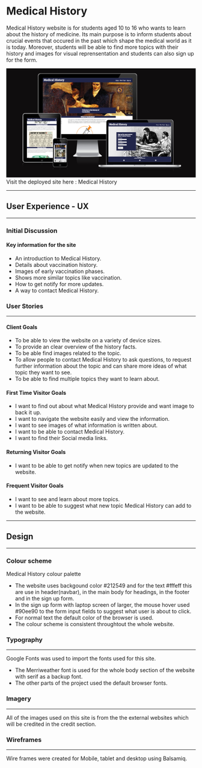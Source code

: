 # Medical History

Medical History website is for students aged 10 to 16 who wants to learn about the history of medicine. Its main purpose is to inform students about crucial events that occured in the past which shape the medical world as it is today. Moreover, students will be able to find more topics with their history and images for visual reprensentation and students can also sign up for the form.

![Screenshot of all the pages and responsiveness of the project](/docs/All-page-responsiveness.png)
Visit the deployed site here : Medical History

---

## User Experience - UX

---

### Initial Discussion

#### Key information for the site

- An introduction to Medical History.
- Details about vaccination history.
- Images of early vaccination phases.
- Shows more similar topics like vaccination.
- How to get notify for more updates.
- A way to contact Medical History.

### User Stories

---

#### Client Goals

- To be able to view the website on a variety of device sizes.
- To provide an clear overview of the history facts.
- To be able find images related to the topic. 
- To allow people to contact Medical History to ask questions, to request further information about the topic and can share more ideas of what topic they want to see.
- To be able to find multiple topics they want to learn about.

#### First Time Visitor Goals

- I want to find out about what Medical History provide and want image to back it up.
- I want to navigate the website easily and view the information.
- I want to see images of what information is written about.
- I want to be able to contact Medical History.
- I want to find their Social media links.

#### Returning Visitor Goals

- I want to be able to get notify when new topics are updated to the website.
  
#### Frequent Visitor Goals

- I want to see and learn about more topics.
- I want to be able to suggest what new topic Medical History can add to the website.

---

## Design

---

### Colour scheme

Medical History colour palette

- The website uses backgound color #212549 and for the text #fffeff this are use in header(navbar), in the main body for headings, in the footer and in the sign up form.
- In the sign up form with laptop screen of larger, the mouse hover used #90ee90 to the form input fields to suggest what user is about to click.
- For normal text the default color of the browser is used.
- The colour scheme is consistent throughtout the whole website.

### Typography

---
Google Fonts was used to import the fonts used for this site.

- The Merriweather font is used for the whole body section of the website with serif as a backup font.
- The other parts of the project used the default browser fonts.

### Imagery  

---
All of the images used on this site is from the the external websites which will be credited in the credit section.


### Wireframes

---
Wire frames were created for Mobile, tablet and desktop using Balsamiq.


